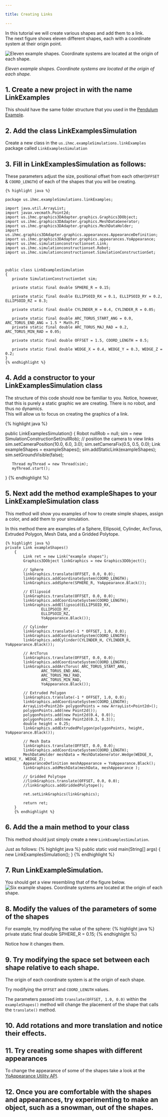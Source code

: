 ```yaml
---

title: Creating Links

---
```


In this tutorial we will create various shapes and add them to a link.  
The next figure shows eleven different shapes, each with a coordinate system at their origin point. 

![ Eleven example shapes. Coordinate systems are located at the origin of each shape.](/resources/images/documentation/Figure6Shapes-500-300.png)

*Eleven example shapes. Coordinate systems are located at the origin of each shape.*

## 1. Create a new project in with the name LinkExamples
  This should have the same folder structure that you used in the [Pendulum Example].
   
## 2. Add the class LinkExamplesSimulation 

Create a new class in the `us.ihmc.exampleSimulations.linkExamples` package called `LinkExamplesSimulation`
     
## 3. Fill in LinkExamplesSimulation as follows:  

These parameters adjust the size, positional offset from each other(`OFFSET` & `COORD_LENGTH`) of each of the shapes that you will be creating.

    {% highlight java %}
    
    package us.ihmc.exampleSimulations.linkExamples;
    
    import java.util.ArrayList;
    import javax.vecmath.Point2d;
    import us.ihmc.graphics3DAdapter.graphics.Graphics3DObject;
    import us.ihmc.graphics3DAdapter.graphics.MeshDataGenerator;
    import us.ihmc.graphics3DAdapter.graphics.MeshDataHolder;
    import us.ihmc.graphics3DAdapter.graphics.appearances.AppearanceDefinition;
    import us.ihmc.graphics3DAdapter.graphics.appearances.YoAppearance;
    import us.ihmc.simulationconstructionset.Link;
    import us.ihmc.simulationconstructionset.Robot;
    import us.ihmc.simulationconstructionset.SimulationConstructionSet;
    
    
    
    public class LinkExamplesSimulation
    {
       private SimulationConstructionSet sim;
       
       private static final double SPHERE_R = 0.15;
       
       private static final double ELLIPSOID_RX = 0.1, ELLIPSOID_RY = 0.2, ELLIPSOID_RZ = 0.3;
       
       private static final double CYLINDER_H = 0.4, CYLINDER_R = 0.05;
       
       private static final double ARC_TORUS_START_ANG = 0.0, ARC_TORUS_END_ANG = 1.5 * Math.PI
       private static final double ARC_TORUS_MAJ_RAD = 0.2, ARC_TORUS_MIN_RAD = 0.05;
       
       private static final double OFFSET = 1.5, COORD_LENGTH = 0.5;
       
       private static final double WEDGE_X = 0.4, WEDGE_Y = 0.3, WEDGE_Z = 0.2;   
    }
    {% endhighlight %}
    
## 4. Add a constructor to your LinkExamplesSimulation class
   The structure of this code should now be familiar to you. Notice, however, that this is purely a static graphic we are creating. There is no robot, and thus no dynamics.  
   This will allow us to focus on creating the graphics of a link.
   
   {% highlight java %}
   
   public LinkExamplesSimulation()
   {
       Robot nullRob = null;
       sim = new SimulationConstructionSet(nullRob);
       // position the camera to view links
       sim.setCameraPosition(10.0, 6.0, 3.0);
       sim.setCameraFix(0.5, 0.5, 0.0);
       Link exampleShapes = exampleShapes();
       sim.addStaticLink(exampleShapes);
       sim.setGroundVisible(false);
   
       Thread myThread = new Thread(sim);
       myThread.start();
   }
   {% endhighlight %}
   
## 5. Next add the method exampleShapes to your LinkExampleSimulation class
   This method will show you examples of how to create simple shapes, assign a color, and add them to your simulation.
   
   In this method there are examples of a Sphere, Ellipsoid, Cylinder, ArcTorus, Extruded Polygon, Mesh Data, and a Gridded Polytope.
    
    {% highlight java %}
    private Link exampleShapes()
        {
            Link ret = new Link("example shapes");
            Graphics3DObject linkGraphics = new Graphics3DObject();
    
            // Sphere
            linkGraphics.translate(OFFSET, 0.0, 0.0);
            linkGraphics.addCoordinateSystem(COORD_LENGTH);
            linkGraphics.addSphere(SPHERE_R, YoAppearance.Black());
    
            // Ellipsoid
            linkGraphics.translate(OFFSET, 0.0, 0.0);
            linkGraphics.addCoordinateSystem(COORD_LENGTH);
            linkGraphics.addEllipsoid(ELLIPSOID_RX,
                    ELLIPSOID_RY,
                    ELLIPSOID_RZ,
                    YoAppearance.Black());
    
            // Cylinder
            linkGraphics.translate(-1 * OFFSET, 1.0, 0.0);
            linkGraphics.addCoordinateSystem(COORD_LENGTH);
            linkGraphics.addCylinder(CYLINDER_H, CYLINDER_R, YoAppearance.Black());
    
            // ArcTorus
            linkGraphics.translate(OFFSET, 0.0, 0.0);
            linkGraphics.addCoordinateSystem(COORD_LENGTH);
            linkGraphics.addArcTorus( ARC_TORUS_START_ANG,
                    ARC_TORUS_END_ANG,
                    ARC_TORUS_MAJ_RAD,
                    ARC_TORUS_MIN_RAD,
                    YoAppearance.Black());
    
            // Extruded Polygon
            linkGraphics.translate(-1 * OFFSET, 1.0, 0.0);
            linkGraphics.addCoordinateSystem(COORD_LENGTH);
            ArrayList<Point2d> polygonPoints = new ArrayList<Point2d>();
            polygonPoints.add(new Point2d());
            polygonPoints.add(new Point2d(0.4, 0.0));
            polygonPoints.add(new Point2d(0.3, 0.3));
            double height = 0.25;
            linkGraphics.addExtrudedPolygon(polygonPoints, height, YoAppearance.Black());
    
            // Mesh Data
            linkGraphics.translate(OFFSET, 0.0, 0.0);
            linkGraphics.addCoordinateSystem(COORD_LENGTH);
            MeshDataHolder meshData = MeshDataGenerator.Wedge(WEDGE_X, WEDGE_Y, WEDGE_Z);
            AppearanceDefinition meshAppearance = YoAppearance.Black();
            linkGraphics.addMeshData(meshData, meshAppearance );
    
            // Gridded Polytope
            //linkGraphics.translate(OFFSET, 0.0, 0.0);
            //linkGraphics.addGriddedPolytope();
    
            ret.setLinkGraphics(linkGraphics);
    
            return ret;
        }
        {% endhighlight %}
   
## 6. Add the a main method to your class
   This method should just simply create a new `LinkExamplesSimulation`.
    
   Just as follows:
     {% highlight java %}
     public static void main(String[] args)
     {
        new LinkExamplesSimulation();
     }
    {% endhighlight %}

## 7. Run LinkExampleSimulation. 
   You should get a view resembling that of the figure below.
![ Six example shapes. Coordinate systems are located at the origin of each shape.](/resources/images/documentation/Black6Figures.png)

## 8. Modify the values of the parameters of some of the shapes

   For example, try modifying the value of the sphere:
   {% highlight java %}
   private static final double SPHERE_R = 0.15;
   {% endhighlight %}
   
   Notice how it changes them.
   
## 9. Try modifying the space set between each shape relative to each shape. 
   The origin of each coordinate system is at the origin of each shape.
   
   Try modifying the `OFFSET` and `COORD_LENGTH` values.
   
   The parameters passed into `translate(OFFSET, 1.0, 0.0)` within the `exampleShapes()` method will change the placement of the shape that calls the `translate()` method.
   
## 10. Add rotations and more translation and notice their effects.  
   
## 11. Try creating some shapes with different appearances
   To change the appearance of some of the shapes take a look at the [YoAppearance Utility API].
  
   
## 12. Once you are comfortable with the shapes and appearances, try experimenting to make an object, such as a snowman, out of the shapes.  
   
   
   [Pendulum Example]: /documentation/20-scs/00-tutorials/02-creating-a-new-simulation
   [YoAppearance Utility API]: /documentation/20-scs/01-api/10-Link-and-graphics3D-object-API/#YoAppearance%20helper%20API